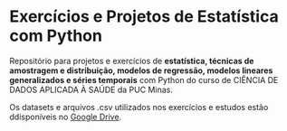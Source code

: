 # Exercícios e Projetos de Estatística com Python 

Repositório para projetos e exercícios de **estatística, técnicas de amostragem e distribuição, modelos de regressão, modelos lineares generalizados e séries temporais** com Python do curso de CIÊNCIA DE DADOS APLICADA À SAÚDE da PUC Minas.

Os datasets e arquivos .csv utilizados nos exercícios e estudos estão ddisponíveis no [Google Drive](https://drive.google.com/drive/folders/1ziSORRlOtyREgKiGm2m0ogPpFrSRsq1y?usp=sharing).
